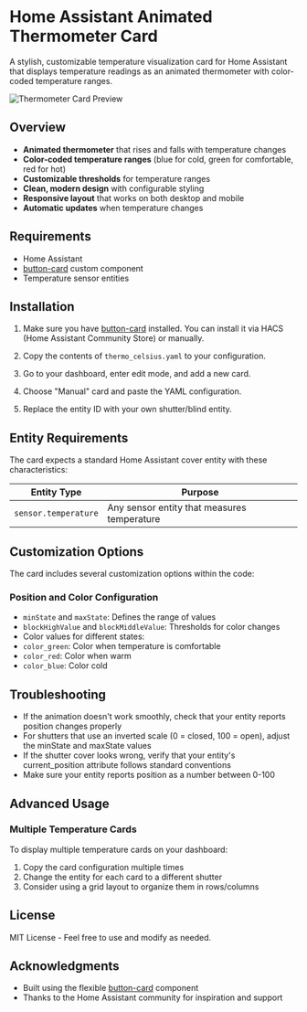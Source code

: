 # Home Assistant Animated Thermometer Card

A stylish, customizable temperature visualization card for Home Assistant that displays temperature readings as an animated thermometer with color-coded temperature ranges.

![Thermometer Card Preview](https://via.placeholder.com/600x400/1a1a1a/ffffff?text=Thermometer+Card+Preview)

## Overview

- **Animated thermometer** that rises and falls with temperature changes
- **Color-coded temperature ranges** (blue for cold, green for comfortable, red for hot)
- **Customizable thresholds** for temperature ranges
- **Clean, modern design** with configurable styling
- **Responsive layout** that works on both desktop and mobile
- **Automatic updates** when temperature changes

## Requirements

- Home Assistant
- [button-card](https://github.com/custom-cards/button-card) custom component
- Temperature sensor entities

## Installation

1. Make sure you have [button-card](https://github.com/custom-cards/button-card) installed. You can install it via HACS (Home Assistant Community Store) or manually.

2. Copy the contents of `thermo_celsius.yaml` to your configuration.

3. Go to your dashboard, enter edit mode, and add a new card.

4. Choose "Manual" card and paste the YAML configuration.

5. Replace the entity ID with your own shutter/blind entity.

## Entity Requirements

The card expects a standard Home Assistant cover entity with these characteristics:

| Entity Type | Purpose |
|-------------|---------|
| `sensor.temperature` | Any sensor entity that measures temperature |

## Customization Options

The card includes several customization options within the code:

### Position and Color Configuration

  - `minState` and `maxState`: Defines the range of values
  - `blockHighValue` and `blockMiddleValue`: Thresholds for color changes
  - Color values for different states:
  - `color_green`: Color when temperature is comfortable
  - `color_red`: Color when warm
  - `color_blue`: Color cold

## Troubleshooting

- If the animation doesn't work smoothly, check that your entity reports position changes properly
- For shutters that use an inverted scale (0 = closed, 100 = open), adjust the minState and maxState values
- If the shutter cover looks wrong, verify that your entity's current_position attribute follows standard conventions
- Make sure your entity reports position as a number between 0-100

## Advanced Usage

### Multiple Temperature Cards

To display multiple temperature cards on your dashboard:

1. Copy the card configuration multiple times
2. Change the entity for each card to a different shutter
3. Consider using a grid layout to organize them in rows/columns

## License

MIT License - Feel free to use and modify as needed.

## Acknowledgments

- Built using the flexible [button-card](https://github.com/custom-cards/button-card) component
- Thanks to the Home Assistant community for inspiration and support
